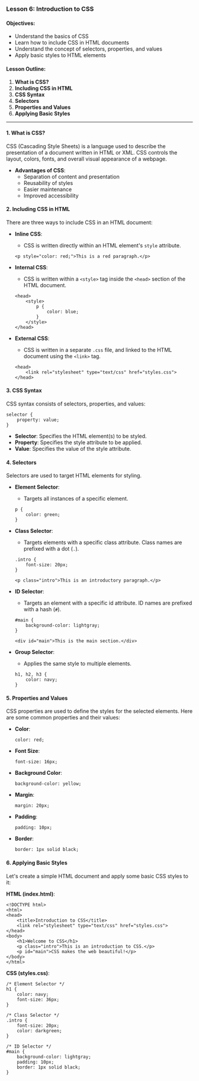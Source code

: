 ### Lesson 6: Introduction to CSS

#### Objectives:

* Understand the basics of CSS
* Learn how to include CSS in HTML documents
* Understand the concept of selectors, properties, and values
* Apply basic styles to HTML elements

#### Lesson Outline:

1.  **What is CSS?**
2.  **Including CSS in HTML**
3.  **CSS Syntax**
4.  **Selectors**
5.  **Properties and Values**
6.  **Applying Basic Styles**

* * *

#### 1\. What is CSS?

CSS (Cascading Style Sheets) is a language used to describe the presentation of a document written in HTML or XML. CSS controls the layout, colors, fonts, and overall visual appearance of a webpage.

* **Advantages of CSS**:
    * Separation of content and presentation
    * Reusability of styles
    * Easier maintenance
    * Improved accessibility

#### 2\. Including CSS in HTML

There are three ways to include CSS in an HTML document:

* **Inline CSS**:
    
    * CSS is written directly within an HTML element's `style` attribute.
    
    ```
    <p style="color: red;">This is a red paragraph.</p>
    ``` 
    
* **Internal CSS**:
    
    * CSS is written within a `<style>` tag inside the `<head>` section of the HTML document.
    
    ```
    <head>
        <style>
            p {
                color: blue;
            }
        </style>
    </head>
    ``` 
    
* **External CSS**:
    
    * CSS is written in a separate `.css` file, and linked to the HTML document using the `<link>` tag.
    
    ```
    <head>
        <link rel="stylesheet" type="text/css" href="styles.css">
    </head>
    ``` 
    

#### 3\. CSS Syntax

CSS syntax consists of selectors, properties, and values:

```
selector {
    property: value;
}
```

* **Selector**: Specifies the HTML element(s) to be styled.
* **Property**: Specifies the style attribute to be applied.
* **Value**: Specifies the value of the style attribute.

#### 4\. Selectors

Selectors are used to target HTML elements for styling.

* **Element Selector**:
    
    * Targets all instances of a specific element.
    
    ```
    p {
        color: green;
    }
    ``` 
    
* **Class Selector**:
    
    * Targets elements with a specific class attribute. Class names are prefixed with a dot (`.`).
    
    ```
    .intro {
        font-size: 20px;
    }
    ``` 
    
    ```
    <p class="intro">This is an introductory paragraph.</p>
    ``` 
    
* **ID Selector**:
    
    * Targets an element with a specific id attribute. ID names are prefixed with a hash (`#`).
    
    ```
    #main {
        background-color: lightgray;
    }
    ``` 
    
    ```
    <div id="main">This is the main section.</div>
    ``` 
    
* **Group Selector**:
    
    * Applies the same style to multiple elements.
    
    ```
    h1, h2, h3 {
        color: navy;
    }
    ``` 
    

#### 5\. Properties and Values

CSS properties are used to define the styles for the selected elements. Here are some common properties and their values:

* **Color**:
    
    ```
    color: red;
    ``` 
    
* **Font Size**:
    
    ```
    font-size: 16px;
    ``` 
    
* **Background Color**:
    
    ```
    background-color: yellow;
    ``` 
    
* **Margin**:
    
    ```
    margin: 20px;
    ``` 
    
* **Padding**:
    
    ```
    padding: 10px;
    ``` 
    
* **Border**:
    
    ```
    border: 1px solid black;
    ``` 
    

#### 6\. Applying Basic Styles

Let's create a simple HTML document and apply some basic CSS styles to it:

**HTML (index.html)**:

```
<!DOCTYPE html>
<html>
<head>
    <title>Introduction to CSS</title>
    <link rel="stylesheet" type="text/css" href="styles.css">
</head>
<body>
    <h1>Welcome to CSS</h1>
    <p class="intro">This is an introduction to CSS.</p>
    <p id="main">CSS makes the web beautiful!</p>
</body>
</html>
``` 

**CSS (styles.css)**:

```
/* Element Selector */
h1 {
    color: navy;
    font-size: 36px;
}

/* Class Selector */
.intro {
    font-size: 20px;
    color: darkgreen;
}

/* ID Selector */
#main {
    background-color: lightgray;
    padding: 10px;
    border: 1px solid black;
}
``` 
